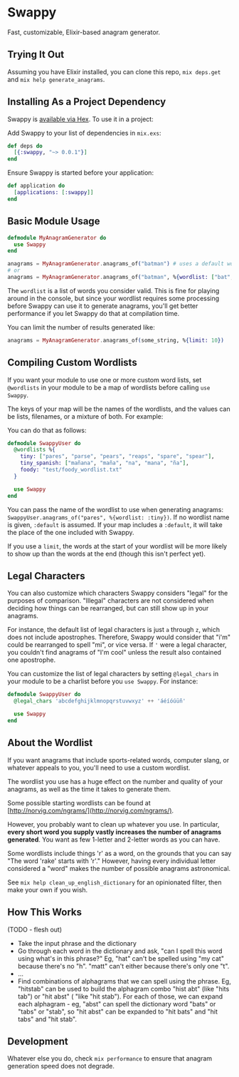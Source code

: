 # Swappy

Fast, customizable, Elixir-based anagram generator.

## Trying It Out

Assuming you have Elixir installed, you can clone this repo, `mix deps.get` and `mix help generate_anagrams`.

## Installing As a Project Dependency

Swappy is [available via Hex](https://hex.pm/packages/swappy). To use it in a project:

Add Swappy to your list of dependencies in `mix.exs`:

```elixir
def deps do
  [{:swappy, "~> 0.0.1"}]
end
```

Ensure Swappy is started before your application:

```elixir
def application do
  [applications: [:swappy]]
end
```

## Basic Module Usage

```elixir
defmodule MyAnagramGenerator do
  use Swappy
end

anagrams = MyAnagramGenerator.anagrams_of("batman") # uses a default wordlist
# or
anagrams = MyAnagramGenerator.anagrams_of("batman", %{wordlist: ["bat", "tab", "man", "cat"]})
```

The `wordlist` is a list of words you consider valid. This is fine for playing around in the console, but since your wordlist requires some processing before Swappy can use it to generate anagrams, you'll get better performance if you let Swappy do that at compilation time.

You can limit the number of results generated like:

```elixir
anagrams = MyAnagramGenerator.anagrams_of(some_string, %{limit: 10})
```

## Compiling Custom Wordlists

If you want your module to use one or more custom word lists, set `@wordlists` in your module to be a map of wordlists before calling `use Swappy`.

The keys of your map will be the names of the wordlists, and the values can be lists, filenames, or a mixture of both. For example:

You can do that as follows:

```elixir
defmodule SwappyUser do
  @wordlists %{
    tiny: ["pares", "parse", "pears", "reaps", "spare", "spear"],
    tiny_spanish: ["mañana", "maña", "na", "mana", "ña"],
    foody: "test/foody_wordlist.txt"
  }

  use Swappy
end
```

You can pass the name of the wordlist to use when generating anagrams: `SwappyUser.anagrams_of("pares", %{wordlist: :tiny})`. If no wordlist name is given, `:default` is assumed. If your map includes a `:default`, it will take the place of the one included with Swappy.

If you use a `limit`, the words at the start of your wordlist will be more likely to show up than the words at the end (though this isn't perfect yet).

## Legal Characters

You can also customize which characters Swappy considers "legal" for the purposes of comparison. "Illegal" characters are not considered when deciding how things can be rearranged, but can still show up in your anagrams.

For instance, the default list of legal characters is just `a` through `z`, which does not include apostrophes. Therefore, Swappy would consider that "i'm" could be rearranged to spell "mi", or vice versa. If `'` were a legal character, you couldn't find anagrams of "I'm cool" unless the result also contained one apostrophe.

You can customize the list of legal characters by setting `@legal_chars` in your module to be a charlist before you `use Swappy`. For instance:

```elixir
defmodule SwappyUser do
  @legal_chars 'abcdefghijklmnopqrstuvwxyz' ++ 'áéíóúüñ'

  use Swappy
end
```

## About the Wordlist

If you want anagrams that include sports-related words, computer slang, or whatever appeals to you, you'll need to use a custom wordlist.

The wordlist you use has a huge effect on the number and quality of your anagrams, as well as the time it takes to generate them.

Some possible starting wordlists can be found at [http://norvig.com/ngrams/](http://norvig.com/ngrams/).

However, you probably want to clean up whatever you use. In particular, **every short word you supply vastly increases the number of anagrams generated**. You want as few 1-letter and 2-letter words as you can have.

Some wordlists include things 'r' as a word, on the grounds that you can say "The word 'rake' starts with 'r'." However, having every individual letter considered a "word" makes the number of possible anagrams astronomical.

See `mix help clean_up_english_dictionary` for an opinionated filter, then make your own if you wish.

## How This Works

(TODO - flesh out)

- Take the input phrase and the dictionary
- Go through each word in the dictionary and ask, "can I spell this word using what's in this phrase?" Eg, "hat" can't be spelled using "my cat" because there's no "h". "matt" can't either because there's only one "t".
- ...
- Find combinations of alphagrams that we can spell using the phrase. Eg, "hitstab" can be used to build the alphagram combo "hist abt" (like "hits tab") or "hit abst" ( "like "hit stab"). For each of those, we can expand each alphagram - eg, "abst" can spell the dictionary word "bats" or "tabs" or "stab", so "hit abst" can be expanded to "hit bats" and "hit tabs" and "hit stab".

## Development

Whatever else you do, check `mix performance` to ensure that anagram generation speed does not degrade.
